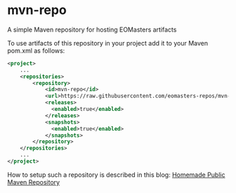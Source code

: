 # mvn-repo
A simple Maven repository for hosting EOMasters artifacts

To use artifacts of this repository in your project add it to your Maven pom.xml as follows:

```xml
<project>
    ...
    <repositories>
        <repository>
            <id>mvn-repo</id>
            <url>https://raw.githubusercontent.com/eomasters-repos/mvn-repo/main/</url>
            <releases>
              <enabled>true</enabled>
            </releases>
            <snapshots>
              <enabled>true</enabled>
            </snapshots>
        </repository>
    </repositories>
    ...
</project>
```

How to setup such a repository is described in this blog:
[Homemade Public Maven Repository](https://www.eomasters.org/post/homemade-public-maven-repository)
